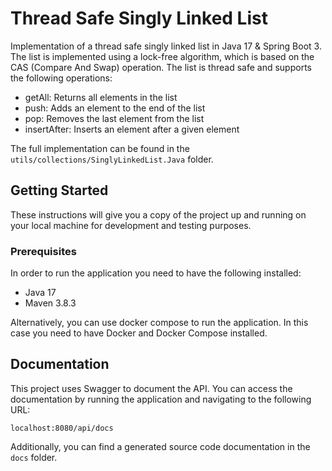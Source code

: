 # Thread Safe Singly Linked List

Implementation of a thread safe singly linked list in Java 17 & Spring Boot 3.
The list is implemented using a lock-free algorithm, which is based on the
CAS (Compare And Swap) operation. The list is thread safe and supports
the following operations:

- getAll: Returns all elements in the list
- push: Adds an element to the end of the list
- pop: Removes the last element from the list
- insertAfter: Inserts an element after a given element

The full implementation can be found in the `utils/collections/SinglyLinkedList.Java` folder.

## Getting Started

These instructions will give you a copy of the project up and running on
your local machine for development and testing purposes.

### Prerequisites

In order to run the application you need to have the following installed:

- Java 17
- Maven 3.8.3

Alternatively, you can use docker compose to run the application. In this case
you need to have Docker and Docker Compose installed.

## Documentation

This project uses Swagger to document the API. You can access the documentation
by running the application and navigating to the following URL:

```
localhost:8080/api/docs
```

Additionally, you can find a generated source code documentation in the `docs` folder.

